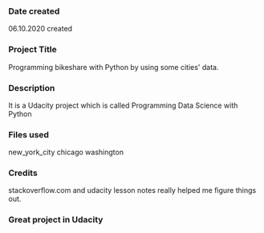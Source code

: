 ### Date created
06.10.2020 created

### Project Title
Programming bikeshare with Python by using some cities' data.

### Description
It is a Udacity project which is called Programming Data Science with Python

### Files used
new_york_city
chicago
washington

### Credits
stackoverflow.com and udacity lesson notes really helped me figure things out.

### Great project in Udacity


